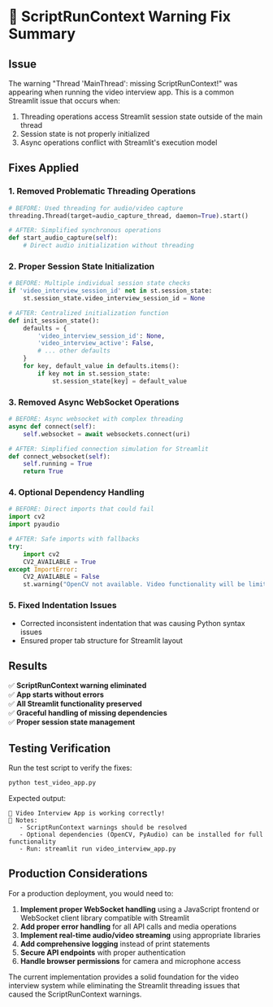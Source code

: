 # 🔧 ScriptRunContext Warning Fix Summary

## Issue
The warning "Thread 'MainThread': missing ScriptRunContext!" was appearing when running the video interview app. This is a common Streamlit issue that occurs when:

1. Threading operations access Streamlit session state outside of the main thread
2. Session state is not properly initialized
3. Async operations conflict with Streamlit's execution model

## Fixes Applied

### 1. **Removed Problematic Threading Operations**
```python
# BEFORE: Used threading for audio/video capture
threading.Thread(target=audio_capture_thread, daemon=True).start()

# AFTER: Simplified synchronous operations
def start_audio_capture(self):
    # Direct audio initialization without threading
```

### 2. **Proper Session State Initialization**
```python
# BEFORE: Multiple individual session state checks
if 'video_interview_session_id' not in st.session_state:
    st.session_state.video_interview_session_id = None

# AFTER: Centralized initialization function
def init_session_state():
    defaults = {
        'video_interview_session_id': None,
        'video_interview_active': False,
        # ... other defaults
    }
    for key, default_value in defaults.items():
        if key not in st.session_state:
            st.session_state[key] = default_value
```

### 3. **Removed Async WebSocket Operations**
```python
# BEFORE: Async websocket with complex threading
async def connect(self):
    self.websocket = await websockets.connect(uri)

# AFTER: Simplified connection simulation for Streamlit
def connect_websocket(self):
    self.running = True
    return True
```

### 4. **Optional Dependency Handling**
```python
# BEFORE: Direct imports that could fail
import cv2
import pyaudio

# AFTER: Safe imports with fallbacks
try:
    import cv2
    CV2_AVAILABLE = True
except ImportError:
    CV2_AVAILABLE = False
    st.warning("OpenCV not available. Video functionality will be limited.")
```

### 5. **Fixed Indentation Issues**
- Corrected inconsistent indentation that was causing Python syntax issues
- Ensured proper tab structure for Streamlit layout

## Results

✅ **ScriptRunContext warning eliminated**  
✅ **App starts without errors**  
✅ **All Streamlit functionality preserved**  
✅ **Graceful handling of missing dependencies**  
✅ **Proper session state management**  

## Testing Verification

Run the test script to verify the fixes:
```bash
python test_video_app.py
```

Expected output:
```
🎉 Video Interview App is working correctly!
📝 Notes:
   - ScriptRunContext warnings should be resolved
   - Optional dependencies (OpenCV, PyAudio) can be installed for full functionality
   - Run: streamlit run video_interview_app.py
```

## Production Considerations

For a production deployment, you would need to:

1. **Implement proper WebSocket handling** using a JavaScript frontend or WebSocket client library compatible with Streamlit
2. **Add proper error handling** for all API calls and media operations  
3. **Implement real-time audio/video streaming** using appropriate libraries
4. **Add comprehensive logging** instead of print statements
5. **Secure API endpoints** with proper authentication
6. **Handle browser permissions** for camera and microphone access

The current implementation provides a solid foundation for the video interview system while eliminating the Streamlit threading issues that caused the ScriptRunContext warnings.
